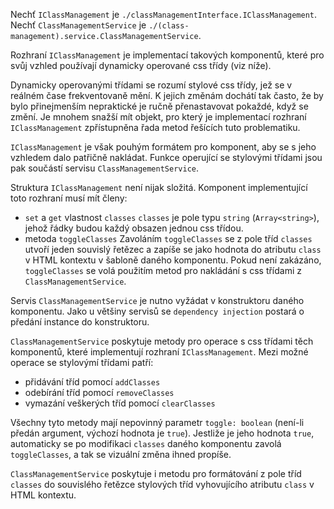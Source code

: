 Nechť `IClassManagement` je `./classManagementInterface.IClassManagement`.
Nechť `ClassManagementService` je `./(class-management).service.ClassManagementService`.

Rozhraní `IClassManagement` je implementací takových komponentů, které pro svůj vzhled používají dynamicky operované css třídy (viz níže).

Dynamicky operovanými třídami se rozumí stylové css třídy, jež se v reálném čase frekventovaně mění. K jejich změnám dochátí tak často, že by bylo přinejmenším nepraktické je ručně přenastavovat pokaždé, když se změní. Je mnohem snažší mít objekt, pro který je implementací rozhraní `IClassManagement` zpřístupněna řada metod řešících tuto problematiku.

`IClassManagement` je však pouhým formátem pro komponent, aby se s jeho vzhledem dalo patřičně nakládat. Funkce operující se stylovými třídami jsou pak součástí servisu `ClassManagementService`.

Struktura `IClassManagement` není nijak složitá. Komponent implementující toto rozhraní musí mít členy:
  - `set` a `get` vlastnost `classes`
    `classes` je pole typu `string` (`Array<string>`), jehož řádky budou každý obsazen jednou css třídou.
  - metoda `toggleClasses`
    Zavoláním `toggleClasses` se z pole tříd `classes` utvoří jeden souvislý řetězec a zapíše se jako hodnota do atributu `class` v HTML kontextu v šabloně daného komponentu.
    Pokud není zakázáno, `toggleClasses` se volá použitím metod pro nakládání s css třídami z `ClassManagementService`.

Servis `ClassManagementService` je nutno vyžádat v konstruktoru daného komponentu. Jako u většiny servisů se `dependency injection` postará o předání instance do konstruktoru.

`ClassManagementService` poskytuje metody pro operace s css třídami těch komponentů, které implementují rozhraní `IClassManagement`. Mezi možné operace se stylovýmí třídami patří:
  - přidávání tříd pomocí `addClasses`
  - odebírání tříd pomocí `removeClasses`
  - vymazání veškerých tříd pomocí `clearClasses`

Všechny tyto metody mají nepovinný parametr `toggle: boolean` (není-li předán argument, výchozí hodnota je `true`).
Jestliže je jeho hodnota `true`, automaticky se po modifikaci `classes` daného komponentu zavolá `toggleClasses`, a tak se vizuální změna ihned propíše.

`ClassManagementService` poskytuje i metodu pro formátování z pole tříd `classes` do souvislého řetězce stylových tříd vyhovujícího atributu `class` v HTML kontextu.
 
